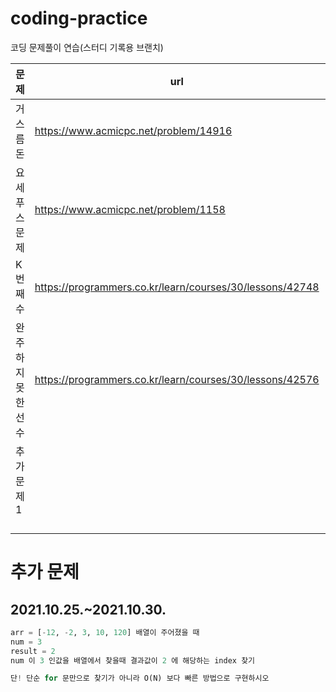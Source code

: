 # coding-practice
코딩 문제풀이 연습(스터디 기록용 브랜치)



| 문제               | url                                                      | 체크  | 비고   |
| ------------------ | -------------------------------------------------------- | ----- | ------ |
| 거스름돈           | https://www.acmicpc.net/problem/14916                    | - [x] | 그리디 |
| 요세푸스 문제      | https://www.acmicpc.net/problem/1158                     | - [x] |        |
| K번째 수           | https://programmers.co.kr/learn/courses/30/lessons/42748 | - [x] | 정렬   |
| 완주하지 못한 선수 | https://programmers.co.kr/learn/courses/30/lessons/42576 | - [x] | 해시   |
| 추가 문제 1        |                                                          | - [x] |        |
|                    |                                                          |       |        |
|                    |                                                          |       |        |
|                    |                                                          |       |        |
|                    |                                                          |       |        |



# 추가 문제



## 2021.10.25.~2021.10.30.



```python
arr = [-12, -2, 3, 10, 120] 배열이 주어졌을 때
num = 3
result = 2
num 이 3 인값을 배열에서 찾을때 결과값이 2 에 해당하는 index 찾기

단! 단순 for 문만으로 찾기가 아니라 O(N) 보다 빠른 방법으로 구현하시오
```

